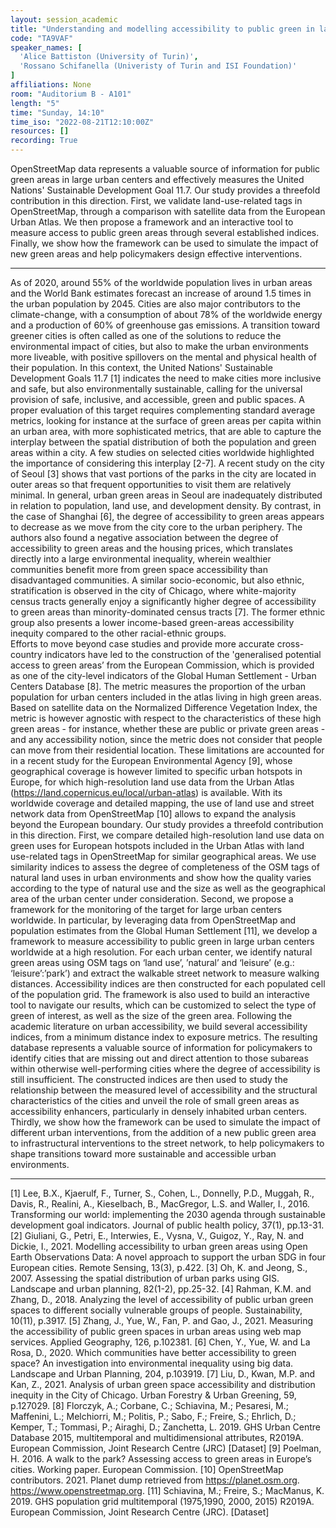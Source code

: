 ```yaml
---
layout: session_academic
title: "Understanding and modelling accessibility to public green in large urban centers using OpenStreetMap data"
code: "TA9VAF"
speaker_names: [
  'Alice Battiston (University of Turin)',
  'Rossano Schifanella (Univeristy of Turin and ISI Foundation)'
]
affiliations: None
room: "Auditorium B - A101"
length: "5"
time: "Sunday, 14:10"
time_iso: "2022-08-21T12:10:00Z"
resources: []
recording: True
---
```


OpenStreetMap data represents a valuable source of information for public green areas in large urban centers and effectively measures the United Nations' Sustainable Development Goal 11.7. Our study provides a threefold contribution in this direction. First, we validate land-use-related tags in OpenStreetMap, through a comparison with satellite data from the European Urban Atlas. We then propose a framework and an interactive tool to measure access to public green areas through several established indices. Finally, we show how the framework can be used to simulate the impact of new green areas and help policymakers design effective interventions.

<hr>

As of 2020, around 55% of the worldwide population lives in urban areas and the World Bank estimates forecast an increase of around 1.5 times in the urban population by 2045. Cities are also major contributors to the climate-change, with a consumption of about 78% of the worldwide energy and a production of 60% of greenhouse gas emissions. A transition toward greener cities is often called as one of the solutions to reduce the environmental impact of cities, but also to make the urban environments more liveable, with positive spillovers on the mental and physical health of their population. In this context, the United Nations' Sustainable Development Goals 11.7 [1] indicates the need to make cities more inclusive and safe, but also environmentally sustainable, calling for the universal provision of safe, inclusive, and accessible, green and public spaces.  A proper evaluation of this target requires complementing standard average metrics, looking for instance at the surface of green areas per capita within an urban area, with more sophisticated metrics, that are able to capture the interplay between the spatial distribution of both the population and green areas within a city. 
A few studies on selected cities worldwide highlighted the importance of considering this interplay [2-7].
A recent study on the city of Seoul [3] shows that vast portions of the parks in the city are located in outer areas so that frequent opportunities to visit them are relatively minimal. In general, urban green areas in Seoul are inadequately distributed in relation to population, land use, and development density. By contrast, in the case of Shanghai [6], the degree of accessibility to green areas appears to decrease as we move from the city core to the urban periphery. The authors also found a negative association between the degree of accessibility to green areas and the housing prices, which translates directly into a large environmental inequality, wherein wealthier communities benefit more from green space accessibility than disadvantaged communities. A similar socio-economic, but also ethnic, stratification is observed in the city of Chicago, where white-majority census tracts generally enjoy a significantly higher degree of accessibility to green areas than minority-dominated census tracts [7]. The former ethnic group also presents a lower income-based green-areas accessibility inequity compared to the other racial-ethnic groups.  
Efforts to move beyond case studies and provide more accurate cross-country indicators have led to the construction of the 'generalised potential access to green areas’ from the European Commission, which is provided as one of the city-level indicators of the Global Human Settlement - Urban Centers Database [8]. The metric measures the proportion of the urban population for urban centers included in the atlas living in high green areas. Based on satellite data on the Normalized Difference Vegetation Index, the metric is however agnostic with respect to the characteristics of these high green areas - for instance, whether these are public or private green areas - and any accessibility notion, since the metric does not consider that people can move from their residential location. These limitations are accounted for in a recent study for the European Environmental Agency [9], whose geographical coverage is however limited to specific urban hotspots in Europe, for which high-resolution land use data from the Urban Atlas (https://land.copernicus.eu/local/urban-atlas) is available. 
With its worldwide coverage and detailed mapping, the use of land use and street network data from OpenStreetMap [10] allows to expand the analysis beyond the European boundary. Our study provides a threefold contribution in this direction. First, we compare detailed high-resolution land use data on green uses for European hotspots included in the Urban Atlas with land use-related tags in OpenStreetMap for similar geographical areas. We use similarity indices to assess the degree of completeness of the OSM tags of natural land uses in urban environments and show how the quality varies according to the type of natural use and the size as well as the geographical area of the urban center under consideration. Second, we propose a framework for the monitoring of the target for large urban centers worldwide. In particular, by leveraging data from OpenStreetMap and population estimates from the Global Human Settlement [11], we develop a framework to measure accessibility to public green in large urban centers worldwide at a high resolution. For each urban center, we identify natural green areas using OSM tags on ‘land use’, ’natural’ and ‘leisure’ (e.g.: ‘leisure’:’park’) and extract the walkable street network to measure walking distances. Accessibility indices are then constructed for each populated cell of the population grid. The framework is also used to build an interactive tool to navigate our results, which can be customized to select the type of green of interest, as well as the size of the green area. Following the academic literature on urban accessibility, we build several accessibility indices, from a minimum distance index to exposure metrics. The resulting database represents a valuable source of information for policymakers to identify cities that are missing out and direct attention to those subareas within otherwise well-performing cities where the degree of accessibility is still insufficient. The constructed indices are then used to study the relationship between the measured level of accessibility and the structural characteristics of the cities and unveil the role of small green areas as accessibility enhancers, particularly in densely inhabited urban centers. Thirdly, we show how the framework can be used to simulate the impact of different urban interventions, from the addition of a new public green area to infrastructural interventions to the street network, to help policymakers to shape transitions toward more sustainable and accessible urban environments.

<hr>

[1] Lee, B.X., Kjaerulf, F., Turner, S., Cohen, L., Donnelly, P.D., Muggah, R., Davis, R., Realini, A., Kieselbach, B., MacGregor, L.S. and Waller, I., 2016. Transforming our world: implementing the 2030 agenda through sustainable development goal indicators. Journal of public health policy, 37(1), pp.13-31.
[2] Giuliani, G., Petri, E., Interwies, E., Vysna, V., Guigoz, Y., Ray, N. and Dickie, I., 2021. Modelling accessibility to urban green areas using Open Earth Observations Data: A novel approach to support the urban SDG in four European cities. Remote Sensing, 13(3), p.422.
[3] Oh, K. and Jeong, S., 2007. Assessing the spatial distribution of urban parks using GIS. Landscape and urban planning, 82(1-2), pp.25-32.
[4] Rahman, K.M. and Zhang, D., 2018. Analyzing the level of accessibility of public urban green spaces to different socially vulnerable groups of people. Sustainability, 10(11), p.3917.
[5] Zhang, J., Yue, W., Fan, P. and Gao, J., 2021. Measuring the accessibility of public green spaces in urban areas using web map services. Applied Geography, 126, p.102381.
[6] Chen, Y., Yue, W. and La Rosa, D., 2020. Which communities have better accessibility to green space? An investigation into environmental inequality using big data. Landscape and Urban Planning, 204, p.103919.
[7] Liu, D., Kwan, M.P. and Kan, Z., 2021. Analysis of urban green space accessibility and distribution inequity in the City of Chicago. Urban Forestry &amp; Urban Greening, 59, p.127029.
[8] Florczyk, A.; Corbane, C.; Schiavina, M.; Pesaresi, M.; Maffenini, L.; Melchiorri, M.; Politis, P.; Sabo, F.; Freire, S.; Ehrlich, D.; Kemper, T.; Tommasi, P.; Airaghi, D.; Zanchetta, L. 2019. GHS Urban Centre Database 2015, multitemporal and multidimensional attributes, R2019A. European Commission, Joint Research Centre (JRC) [Dataset]
[9] Poelman, H. 2016. A walk to the park? Assessing access to green areas in Europe’s cities. Working paper. European Commission.
[10] OpenStreetMap contributors. 2021. Planet dump retrieved from https://planet.osm.org. https://www.openstreetmap.org.
[11] Schiavina, M.; Freire, S.; MacManus, K. 2019. GHS population grid multitemporal (1975,1990, 2000, 2015) R2019A. European Commission, Joint Research Centre (JRC). [Dataset]

